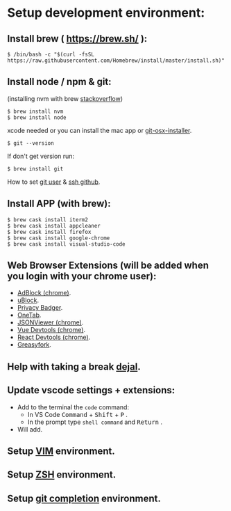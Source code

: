 # Setup development environment:
## Install brew ( https://brew.sh/ ):
```shell
$ /bin/bash -c "$(curl -fsSL https://raw.githubusercontent.com/Homebrew/install/master/install.sh)"
```
## Install node / npm & git:

(installing nvm with brew [stackoverflow](https://stackoverflow.com/questions/28017374/what-is-the-suggested-way-to-install-brew-node-js-io-js-nvm-npm-on-os-x))
```shell
$ brew install nvm
$ brew install node
```

xcode needed or you can install the mac app or [git-osx-installer](https://sourceforge.net/projects/git-osx-installer/).
```shell
$ git --version
```
If don't get version run:
```shell
$ brew install git
```
How to set [git user](https://sourabhbajaj.com/mac-setup/Git/README.html) & [ssh github](https://docs.github.com/en/free-pro-team@latest/github/authenticating-to-github/adding-a-new-ssh-key-to-your-github-account).

## Install APP (with brew):
```shell
$ brew cask install iterm2
$ brew cask install appcleaner
$ brew cask install firefox
$ brew cask install google-chrome
$ brew cask install visual-studio-code
```
## Web Browser Extensions (will be added when you login with your chrome user):
* [AdBlock (chrome)](https://chrome.google.com/webstore/detail/adblock-—-best-ad-blocker/gighmmpiobklfepjocnamgkkbiglidom?hl=en).
* [uBlock](https://github.com/gorhill/uBlock).
* [Privacy Badger](https://privacybadger.org/).
* [OneTab](https://www.one-tab.com/).
* [JSONViewer (chrome)](https://chrome.google.com/webstore/detail/json-viewer/aimiinbnnkboelefkjlenlgimcabobli?hl=en).
* [Vue Devtools (chrome)](https://chrome.google.com/webstore/detail/vuejs-devtools/nhdogjmejiglipccpnnnanhbledajbpd?hl=en).
* [React Devtools (chrome)](https://chrome.google.com/webstore/detail/react-developer-tools/fmkadmapgofadopljbjfkapdkoienihi?hl=en).
* [Greasyfork](https://greasyfork.org/en).
## Help with taking a break [dejal](https://www.dejal.com/timeout/).

## Update vscode settings + extensions:
* Add to the terminal the `code` command:
    * In VS Code <kbd>Command</kbd> + <kbd>Shift</kbd> + <kbd>P</kbd> .
    * In the prompt type `shell command` and <kbd>Return</kbd> .
* Will add.

## Setup [VIM](dotvim/README.md) environment.
## Setup [ZSH](dotzsh/README.md) environment.
## Setup [git completion](dotgit/README.md) environment.
